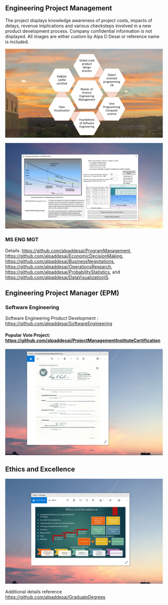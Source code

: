 ## Engineering Project Management 

The project displays knowledge awareness of project costs, impacts of delays, revenue implications and various checksteps involved in a new product development process. Company confidential information is not displayed. All images are either custom by Alpa D Desai or reference name is included. 

![image](MSENGMGMT.jpg)

![Image of NewProductDevelopmentProcess](DevelopingProductsinHalftheTimeMainWindowOne.png) 

### MS ENG MGT
Details: https://github.com/alpaddesai/ProgramManagement, https://github.com/alpaddesai/EconomicDecisionMaking, https://github.com/alpaddesai/BusinessNegotiations,   https://github.com/alpaddesai/OperationsResearch, https://github.com/alpaddesai/ProbabilityStatistics, and https://github.com/alpaddesai/DataVisualizationIS.

## Engineering Project Manager (EPM)

### Software Engineering
Software Engineering Product Development : https://github.com/alpaddesai/SoftwareEngineering
 
#### Popular Vote Project: https://github.com/alpaddesai/ProjectManagementInstituteCertification

![image](USCopyrightCertificate.png)

## Ethics and Excellence
![image](EthicsandExcellence.png)

Additional details reference https://github.com/alpaddesai/GraduateDegrees

